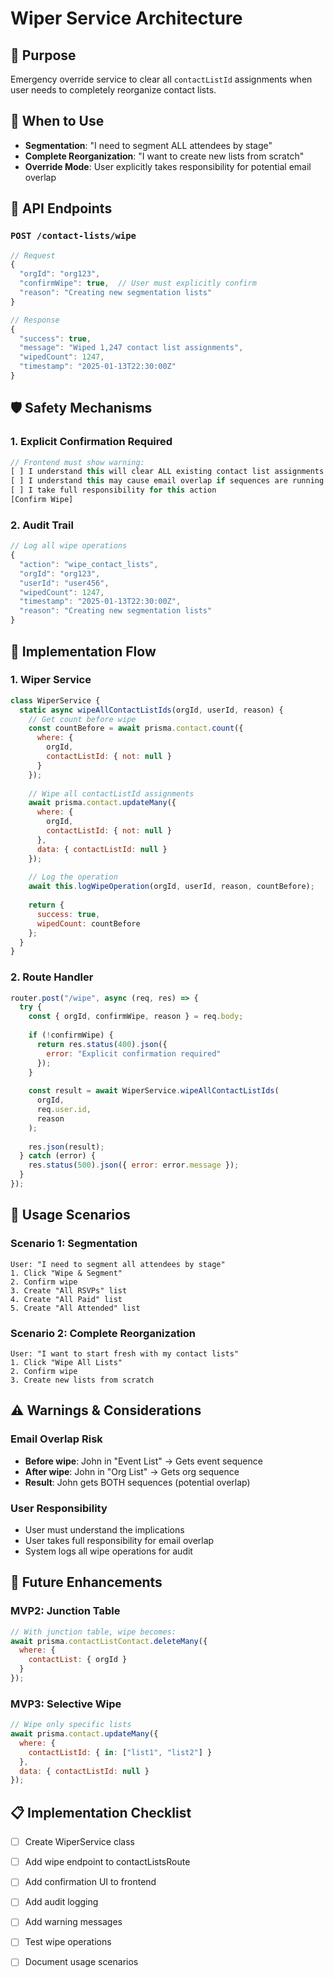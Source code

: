 # Wiper Service Architecture

## 🎯 Purpose
Emergency override service to clear all `contactListId` assignments when user needs to completely reorganize contact lists.

## 🚨 When to Use
- **Segmentation**: "I need to segment ALL attendees by stage"
- **Complete Reorganization**: "I want to create new lists from scratch"
- **Override Mode**: User explicitly takes responsibility for potential email overlap

## 🔧 API Endpoints

### `POST /contact-lists/wipe`
```javascript
// Request
{
  "orgId": "org123",
  "confirmWipe": true,  // User must explicitly confirm
  "reason": "Creating new segmentation lists"
}

// Response
{
  "success": true,
  "message": "Wiped 1,247 contact list assignments",
  "wipedCount": 1247,
  "timestamp": "2025-01-13T22:30:00Z"
}
```

## 🛡️ Safety Mechanisms

### 1. Explicit Confirmation Required
```javascript
// Frontend must show warning:
[ ] I understand this will clear ALL existing contact list assignments
[ ] I understand this may cause email overlap if sequences are running
[ ] I take full responsibility for this action
[Confirm Wipe]
```

### 2. Audit Trail
```javascript
// Log all wipe operations
{
  "action": "wipe_contact_lists",
  "orgId": "org123", 
  "userId": "user456",
  "wipedCount": 1247,
  "timestamp": "2025-01-13T22:30:00Z",
  "reason": "Creating new segmentation lists"
}
```

## 🔄 Implementation Flow

### 1. Wiper Service
```javascript
class WiperService {
  static async wipeAllContactListIds(orgId, userId, reason) {
    // Get count before wipe
    const countBefore = await prisma.contact.count({
      where: { 
        orgId,
        contactListId: { not: null }
      }
    });
    
    // Wipe all contactListId assignments
    await prisma.contact.updateMany({
      where: { 
        orgId,
        contactListId: { not: null }
      },
      data: { contactListId: null }
    });
    
    // Log the operation
    await this.logWipeOperation(orgId, userId, reason, countBefore);
    
    return {
      success: true,
      wipedCount: countBefore
    };
  }
}
```

### 2. Route Handler
```javascript
router.post("/wipe", async (req, res) => {
  try {
    const { orgId, confirmWipe, reason } = req.body;
    
    if (!confirmWipe) {
      return res.status(400).json({ 
        error: "Explicit confirmation required" 
      });
    }
    
    const result = await WiperService.wipeAllContactListIds(
      orgId, 
      req.user.id, 
      reason
    );
    
    res.json(result);
  } catch (error) {
    res.status(500).json({ error: error.message });
  }
});
```

## 🎯 Usage Scenarios

### Scenario 1: Segmentation
```
User: "I need to segment all attendees by stage"
1. Click "Wipe & Segment" 
2. Confirm wipe
3. Create "All RSVPs" list
4. Create "All Paid" list  
5. Create "All Attended" list
```

### Scenario 2: Complete Reorganization
```
User: "I want to start fresh with my contact lists"
1. Click "Wipe All Lists"
2. Confirm wipe
3. Create new lists from scratch
```

## ⚠️ Warnings & Considerations

### Email Overlap Risk
- **Before wipe**: John in "Event List" → Gets event sequence
- **After wipe**: John in "Org List" → Gets org sequence  
- **Result**: John gets BOTH sequences (potential overlap)

### User Responsibility
- User must understand the implications
- User takes full responsibility for email overlap
- System logs all wipe operations for audit

## 🚀 Future Enhancements

### MVP2: Junction Table
```javascript
// With junction table, wipe becomes:
await prisma.contactListContact.deleteMany({
  where: { 
    contactList: { orgId }
  }
});
```

### MVP3: Selective Wipe
```javascript
// Wipe only specific lists
await prisma.contact.updateMany({
  where: { 
    contactListId: { in: ["list1", "list2"] }
  },
  data: { contactListId: null }
});
```

## 📋 Implementation Checklist

- [ ] Create WiperService class
- [ ] Add wipe endpoint to contactListsRoute
- [ ] Add confirmation UI to frontend
- [ ] Add audit logging
- [ ] Add warning messages
- [ ] Test wipe operations
- [ ] Document usage scenarios

